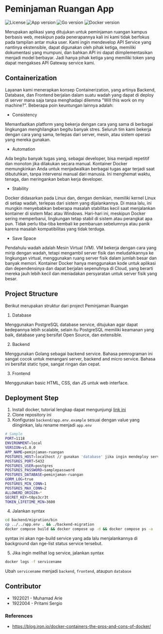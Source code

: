 # Peminjaman Ruangan App
![License](https://img.shields.io/badge/license-closed-green)
![App version](https://img.shields.io/badge/version--app-v1.0.0-brightgreen)
![Go version](https://img.shields.io/badge/Go-v1.19-lightblue)
![Docker version](https://img.shields.io/badge/docker--version-20.10.21-blue)

Merupakan aplikasi yang ditujukan untuk peminjaman ruangan kampus berbasis web, meskipun pada penerapannya kali ini kami tidak berfokus pada tampilan antar muka user. Kami ingin mendevelop API Service yang nantinya ekstensible, dapat digunakan oleh pihak ketiga, memiliki dokumentasi yang mumpuni, dan bahkan API ini dapat diimplementasikan menjadi model berbayar. Jadi hanya pihak ketiga yang memiliki token yang dapat mengakses API Gateway service kami.

## Containerization

Layanan kami menerapkan konsep Containerization, yang artinya Backend, Database, dan Frontend berjalan dalam suatu wadah yang dapat di deploy di server mana saja tanpa menghadapi dilemma "Will this work on my machine?". Beberapa poin keuntungan lainnya adalah:

- Consistency

Memanfaatkan platform yang bekerja dengan cara yang sama di berbagai lingkungan menghilangkan begitu banyak stres. Seluruh tim kami bekerja dengan cara yang sama, terlepas dari server, mesin, atau sistem operasi yang mereka gunakan.

- Automation

Ada begitu banyak tugas yang, sebagai developer, bisa menjadi repetitif dan monoton jika dilakukan secara manual. Kontainer Docker memungkinkan Anda untuk menjadwalkan berbagai tugas agar terjadi saat dibutuhkan, tanpa intervensi manual dari manusia. Ini menghemat waktu, tenaga, dan meringankan beban kerja developer.

- Stability

Docker didasarkan pada Linux dan, dengan demikian, memiliki kernel Linux di setiap wadah, terlepas dari sistem yang dijalankannya. Di masa lalu, ini mungkin menyebabkan beberapa masalah stabilitas kecil saat menjalankan kontainer di sistem Mac atau Windows. Hari-hari ini, meskipun Docker sering memperbarui, lingkungan tetap stabil di sistem atau perangkat apa pun. Tidak perlu tiba-tiba kembali ke pembaruan sebelumnya atau panik karena masalah kompatibilitas yang tidak terduga.

- Save Space

Pendahulu wadah adalah Mesin Virtual (VM). VM bekerja dengan cara yang mirip dengan wadah, tetapi mengambil server fisik dan meludahkannya ke lingkungan virtual, menggunakan ruang server fisik dalam jumlah besar dan banyak memori. Kontainer Docker hanya menggunakan kode untuk aplikasi dan dependensinya dan dapat berjalan sepenuhnya di Cloud, yang berarti mereka jauh lebih kecil dan meniadakan persyaratan untuk server fisik yang besar.

## Project Structure

Berikut merupakan struktur dari project Peminjaman Ruangan

1. Database

Menggunakan PostgreSQL database service, ditujukan agar dapat kedepannya lebih scalable, selain itu PostgreSQL memiliki keamanan yang baik, database yang bersifat Open Source, dan extensible.

2. Backend

Menggunakan Golang sebagai backend service. Bahasa pemrograman ini sangat cocok untuk menangani server, backend and micro service. Bahasa ini bersifat static type, sangat ringan dan cepat.

3. Frontend

Menggunakan basic HTML, CSS, dan JS untuk web interface. 

## Deployment Step

1. Install docker, tutorial lengkap dapat mengunjungi [link ini](https://docs.docker.com/engine/install/)  
2. Clone repository ini
3. Konfigurasi `backend/app.env.example` sesuai dengan value yang diinginkan, lalu rename menjadi `app.env`

```sh
# Sample 
PORT=1118
ENVIRONMENT=local
VERSION=v1.0.0
APP_NAME=peminjaman-ruangan
POSTGRES_HOST=localhost // gunakan 'database' jika ingin mendeploy service, 'localhost' merupakan database service yang sudah di expose
POSTGRES_PORT=5432
POSTGRES_USER=postgres
POSTGRES_PASSWORD=samplepassword
POSTGRES_DATABASE=peminjaman-ruangan
GORM_LOG=true
POSTGRES_MIN_CONN=1
POSTGRES_MAX_CONN=2
ALLOWERD_ORIGIN=*
SECRET_KEY=t0ps3cr3t
TOKEN_LIFETIME_MIN=3600
```

4. Jalankan syntax 

```sh
cd backend/migration/bin
cp ../../app.env . && ./backend-migration
docker compose build && docker compose up -d && docker compose ps -a
```

syntax ini akan nge-build service yang ada lalu menjalankannya di background dan nge-list status service tersebut.

5. Jika ingin melihat log service, jalankan syntax 

```sh
docker logs -f servicename
```

Ubah `servicename` menjadi `backend`, `frontend`, ataupun `database`

## Contributor

- 1922021 - Muhamad Arie
- 1922004 - Pritami Sergio

### References

- https://blog.iron.io/docker-containers-the-pros-and-cons-of-docker/